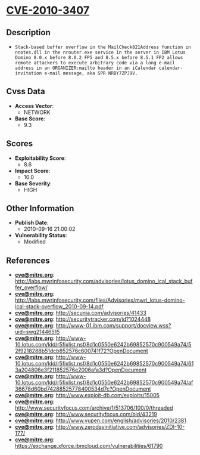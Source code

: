 
# [CVE-2010-3407](http://labs.mwrinfosecurity.com/advisories/lotus_domino_ical_stack_buffer_overflow/)

## Description

- `Stack-based buffer overflow in the MailCheck821Address function in nnotes.dll in the nrouter.exe service in the server in IBM Lotus Domino 8.0.x before 8.0.2 FP5 and 8.5.x before 8.5.1 FP2 allows remote attackers to execute arbitrary code via a long e-mail address in an ORGANIZER:mailto header in an iCalendar calendar-invitation e-mail message, aka SPR NRBY7ZPJ9V.`

## Cvss Data

- **Access Vector**:
  - NETWORK
- **Base Score**:
  - 9.3

## Scores

- **Exploitability Score**:
  - 8.6
- **Impact Score**:
  - 10.0
- **Base Severity**:
  - HIGH

## Other Information

- **Publish Date**:
  - 2010-09-16 21:00:02
- **Vulnerability Status**:
  - Modified

## References

- **cve@mitre.org**: http://labs.mwrinfosecurity.com/advisories/lotus_domino_ical_stack_buffer_overflow/
- **cve@mitre.org**: http://labs.mwrinfosecurity.com/files/Advisories/mwri_lotus-domino-ical-stack-overflow_2010-09-14.pdf
- **cve@mitre.org**: http://secunia.com/advisories/41433
- **cve@mitre.org**: http://securitytracker.com/id?1024448
- **cve@mitre.org**: http://www-01.ibm.com/support/docview.wss?uid=swg21446515
- **cve@mitre.org**: http://www-10.lotus.com/ldd/r5fixlist.nsf/8d1c0550e6242b69852570c900549a74/52f9218288b51dcb852576c600741f72?OpenDocument
- **cve@mitre.org**: http://www-10.lotus.com/ldd/r5fixlist.nsf/8d1c0550e6242b69852570c900549a74/613a204806e3f211852576e2006afa3d?OpenDocument
- **cve@mitre.org**: http://www-10.lotus.com/ldd/r5fixlist.nsf/8d1c0550e6242b69852570c900549a74/af36678d60bd74288525778400534d7c?OpenDocument
- **cve@mitre.org**: http://www.exploit-db.com/exploits/15005
- **cve@mitre.org**: http://www.securityfocus.com/archive/1/513706/100/0/threaded
- **cve@mitre.org**: http://www.securityfocus.com/bid/43219
- **cve@mitre.org**: http://www.vupen.com/english/advisories/2010/2381
- **cve@mitre.org**: http://www.zerodayinitiative.com/advisories/ZDI-10-177/
- **cve@mitre.org**: https://exchange.xforce.ibmcloud.com/vulnerabilities/61790
